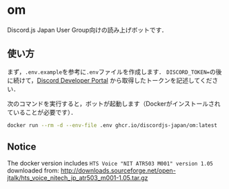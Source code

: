 # om

Discord.js Japan User Group向けの読み上げボットです．

## 使い方

まず，`.env.example`を参考に`.env`ファイルを作成します．
`DISCORD_TOKEN=`の後に続けて，[Discord Developer Portal](https://discord.com/developers/applications)
から取得したトークンを記述してください．

次のコマンドを実行すると，ボットが起動します（Dockerがインストールされていることが必要です）．

```bash
docker run --rm -d --env-file .env ghcr.io/discordjs-japan/om:latest
```

## Notice

The docker version includes `HTS Voice "NIT ATR503 M001" version 1.05` downloaded from:
<http://downloads.sourceforge.net/open-jtalk/hts_voice_nitech_jp_atr503_m001-1.05.tar.gz>
